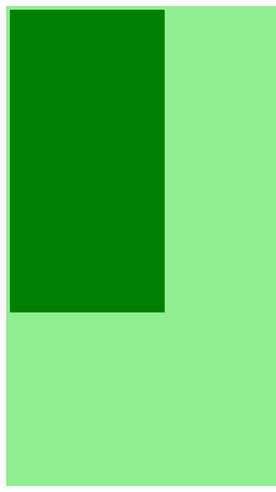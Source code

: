 <html>
<head>
	<title>MBR STIE</title>
	<style type="text/css">
		.zzz
		{
			height: 1280px;
			width: 800px;
			padding: 10px;
			background-color: lightgreen;
			margin: 0% 0% 0% 0%;
		}
		.zz
		{
			height: 800px;
			width: 400px;
			padding: 10px;
			background-color: green;
			margin: 0% 0% 8% 0%;
		}
	</style>
</head>
<body >
<div class="zzz">
	<div class="zz">
		<font color="green">
			<h1 align="center">TAYO</h1>
			<p>DIA BIS KECIL RAMAH</p>
			<p></p>
		</font>
	</div>
</div>

		

</body>
</html>